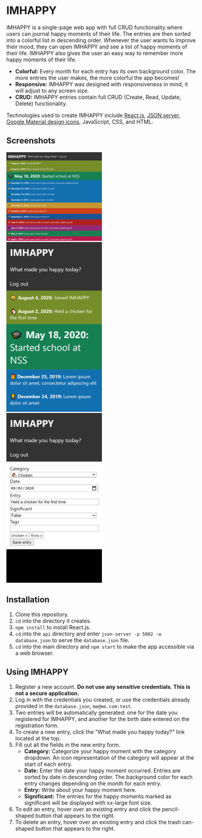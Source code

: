 # IMHAPPY
IMHAPPY is a single-page web app with full CRUD functionality where users can journal happy moments of their life. The entries are then sorted into a colorful list in descending order. Whenever the user wants to improve their mood, they can open IMHAPPY and see a list of happy moments of their life. IMHAPPY also gives the user an easy way to remember more happy moments of their life.

* **Colorful:** Every month for each entry has its own background color. The more entries the user makes, the more colorful the app becomes!
* **Responsive:** IMHAPPY was designed with responsiveness in mind, it will adjust to any screen size.
* **CRUD:** IMHAPPY entries contain full CRUD (Create, Read, Update, Delete) functionality.

Technologies used to create IMHAPPY include [React.js](https://github.com/facebook/create-react-app), [JSON server](https://github.com/typicode/json-server), [Google Material design icons](https://github.com/google/material-design-icons), JavaScript, CSS, and HTML.

## Screenshots
<img src="./public/readmeimg1.png" width=50% height=50%>
<img src="./public/readmeimg2.png" width=50% height=50%>
<img src="./public/readmeimg3.png" width=50% height=50%>
 
## Installation
1. Clone this repository.
1. `cd` into the directory it creates.
1. `npm install` to install React.js.
1. `cd` into the `api` directory and enter `json-server -p 5002 -w database.json` to serve the `database.json` file.
1. `cd` into the main directory and `npm start` to make the app accessible via a web browser.
 
## Using IMHAPPY
1. Register a new account. **Do not use any sensitive credentials. This is not a secure application.**
1. Log in with the credentials you created, or use the credentials already provided in the `database.json`, `me@me.com:test`.
1. Two entries will be automatically generated: one for the date you registered for IMHAPPY, and another for the birth date entered on the registration form.
1. To create a new entry, click the "What made you happy today?" link located at the top.
1. Fill out all the fields in the new entry form.
    * **Category:** Categorize your happy moment with the category dropdown. An icon representation of the category will appear at the start of each entry.
    * **Date:** Enter the date your happy moment occurred. Entries are sorted by date in descending order. The background color for each entry changes depending on the month for each entry.
    * **Entry:** Write about your happy moment here.
    * **Significant:** The entries for the happy moments marked as significant will be displayed with xx-large font size.
1. To edit an entry, hover over an existing entry and click the pencil-shaped button that appears to the right.
1. To delete an entry, hover over an existing entry and click the trash can-shaped button that appears to the right.
